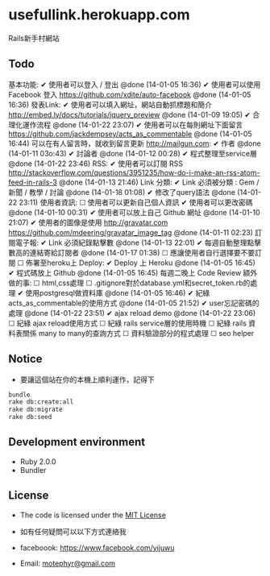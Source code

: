 # usefullink.herokuapp.com

Rails新手村網站

## Todo

基本功能:
 ✔ 使用者可以登入 / 登出 @done (14-01-05 16:36)
 ✔ 使用者可以使用 Facebook 登入 https://github.com/xdite/auto-facebook @done (14-01-05 16:36)
發表Link:
 ✔ 使用者可以填入網址，網站自動抓標題和簡介 http://embed.ly/docs/tutorials/jquery_preview @done (14-01-09 19:05)
    ✔ 合理化運作流程 @done (14-01-22 23:07)
 ✔ 使用者可以在每則網址下面留言 https://github.com/jackdempsey/acts_as_commentable @done (14-01-05 16:44)
 可以在有人留言時，就收到留言更新 http://mailgun.com:
 ✔ 作者 @done (14-01-11 03o:43)
 ✔ 討論者 @done (14-01-12 00:28)
    ✔ 程式整理至service層 @done (14-01-22 23:46)
RSS:
 ✔ 使用者可以訂閱 RSS http://stackoverflow.com/questions/3951235/how-do-i-make-an-rss-atom-feed-in-rails-3 @done (14-01-13 21:46)
Link 分類:
 ✔ Link 必須被分類 : Gem / 新聞 / 教學 / 討論 @done (14-01-18 01:08)
   ✔ 修改了query語法 @done (14-01-22 23:11)
使用者資訊:
 ☐ 使用者可以更新自己個人資訊
 ✔ 使用者可以更改密碼 @done (14-01-10 00:31)
 ✔ 使用者可以放上自己 Github 網址 @done (14-01-10 21:07)
 ✔ 使用者的圖像是使用 http://gravatar.com https://github.com/mdeering/gravatar_image_tag @done (14-01-11 02:23)
訂閱電子報:
 ✔ Link 必須紀錄點擊數 @done (14-01-13 22:01)
 ✔ 每週自動整理點擊數高的連結寄給訂閱者 @done (14-01-17 01:38)
   ☐ 應讓使用者自行選擇要不要訂閱
   ☐ 佈署至heroku上 
Deploy:
 ✔ Deploy 上 Heroku @done (14-01-05 16:45)
 ✔ 程式碼放上 Github @done (14-01-05 16:45)
 每週二晚上 Code Review
額外做的事:
 ☐ html,css處理
 ☐ .gitignore對於database.yml和secret_token.rb的處理
 ✔ 使用postgresql做資料庫 @done (14-01-05 16:46)
 ✔ 紀綠 acts_as_commentable的使用方式 @done (14-01-05 21:52)
 ✔ user忘記密碼的處理 @done (14-01-22 23:51)
 ✔ ajax reload demo @done (14-01-22 23:06)
   ☐ 紀綠 ajax reload使用方式 
 ☐ 紀綠 rails service層的使用時機
 ☐ 紀綠 rails 資料表關係 many to many的查詢方式
 ☐ 資料驗證部分的程式處理
 ☐ seo helper
 
## Notice

* 要讓這個站在你的本機上順利運作，記得下

```bash
bundle
rake db:create:all
rake db:migrate
rake db:seed
```

## Development environment 

* Ruby 2.0.0
* Bundler

## License

* The code is licensed under the [MIT License](http://www.opensource.org/licenses/mit-license.php)

* 如有任何疑問可以以下方式連絡我
* faceboook: https://www.facebook.com/yijuwu
* Email:     motephyr@gmail.com 